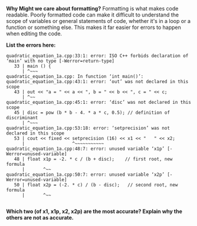 **Why Might we care about formatting?**
Formatting is what makes code readable. Poorly formatted code can make it difficult to understand the scope of variables or general statements of code, whether it's in a loop or a function or something else. This makes it far easier for errors to happen when editing the code.


**List the errors here:**
```
quadratic_equation_1a.cpp:33:1: error: ISO C++ forbids declaration of ‘main’ with no type [-Werror=return-type]
   33 | main () {
      | ^~~~
quadratic_equation_1a.cpp: In function ‘int main()’:
quadratic_equation_1a.cpp:43:1: error: ‘out’ was not declared in this scope
   43 | out << "a = " << a << ", b = " << b << ", c = " << c;
      | ^~~
quadratic_equation_1a.cpp:45:1: error: ‘disc’ was not declared in this scope
   45 | disc = pow (b * b - 4. * a * c, 0.5); // definition of discriminant
      | ^~~~
quadratic_equation_1a.cpp:53:18: error: ‘setprecision’ was not declared in this scope
   53 | cout << fixed << setprecision (16) << x1 << "   " << x2;
      |                  ^~~~~~~~~~~~
quadratic_equation_1a.cpp:48:7: error: unused variable ‘x1p’ [-Werror=unused-variable]
   48 | float x1p = -2. * c / (b + disc);    // first root, new formula
      |       ^~~
quadratic_equation_1a.cpp:50:7: error: unused variable ‘x2p’ [-Werror=unused-variable]
   50 | float x2p = (-2. * c) / (b - disc);   // second root, new formula
      |       ^~~


```

**Which two (of x1, x1p, x2, x2p) are the most accurate? Explain why the others are not as accurate.**


